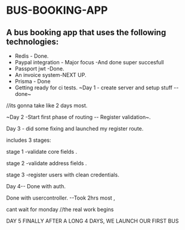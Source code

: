 # BUS-BOOKING-APP

## A bus booking app that uses the following technologies:
* Redis - Done.
* Paypal integration - Major focus -And done super succesfull
* Passport jwt -Done.
* An invoice system-NEXT UP.
* Prisma - Done
* Getting ready for ci
tests.
~Day 1 - create server and setup stuff -- done~

//its gonna take like 2 days most.

~Day 2 -Start first phase of routing -- Register validation~.


Day 3 - did some fixing and launched my register route.

includes 3 stages:


stage 1 -validate core fields .

stage 2 -validate address fields .


stage 3 -register users with clean credentials.


Day 4-- Done with auth.

Done with usercontroller.
--Took 2hrs most ,

cant wait for monday
//the real work begins


DAY 5 
FINALLY AFTER A LONG 4 DAYS, WE LAUNCH OUR FIRST BUS


